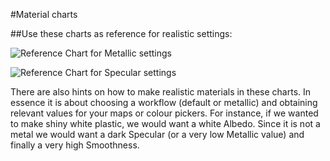 #Material charts

##Use these charts as reference for realistic settings:

![Reference Chart for Metallic settings](../uploads/Main/StandardShaderCalibrationChartMetallic.png)

![Reference Chart for Specular settings](../uploads/Main/StandardShaderCalibrationChartSpecular.png)

There are also hints on how to make realistic materials in these charts. In essence it is about choosing a workflow (default or metallic) and obtaining relevant values for your maps or colour pickers. For instance, if we wanted to make shiny white plastic, we would want a white Albedo. Since it is not a metal we would want a dark Specular (or a very low Metallic value) and finally a very high Smoothness.